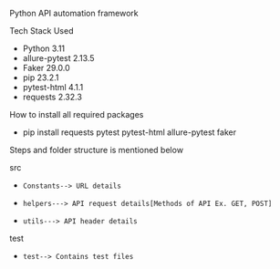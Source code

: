 Python API automation framework

Tech Stack Used
-   Python                3.11
-   allure-pytest         2.13.5
-   Faker                 29.0.0 
-   pip                   23.2.1
-   pytest-html           4.1.1
-   requests              2.32.3

How to install all required packages
*   pip install requests pytest pytest-html allure-pytest faker  

Steps and folder structure is mentioned below 

src
-     Constants--> URL details
-     helpers---> API request details[Methods of API Ex. GET, POST]
-     utils---> API header details

test
-     test--> Contains test files
